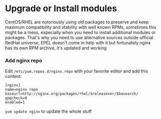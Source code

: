 # Upgrade or Install modules
CentOS/RHEL are notoriously using old packages to preserve and keep maximum compatibility and stability with well known RPMs,
sometimes this might be a mess, expecially when you need to install additional modules or packages.
That's why you need to use alternative sources outside official RedHat universe, EPEL doesn't come in help with it but
fortunately nginx has its own RPM archive, it's updated and working

### Add nginx repo
Edit `/etc/yum.repos.d/nginx.repo` with your favorite editor and add this content:
```
[nginx]
name=nginx repo
baseurl=http://nginx.org/packages/rhel/$releasever/$basearch/
gpgcheck=0
enabled=1
```
`yum update nginx` to update the whole stuff

